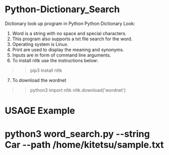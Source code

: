 # Python-Dictionary_Search
Dictionary look up program in Python
Python Dictionary Look:
1. Word is a string with no space and special characters.
2. This program also supports a txt file search for the word.
3. Operating system is Linux.
4. Print are used to display the meaning and synonyms.
5. Inputs are in form of command line arguments.
6. To install nltk use the instructions below:
>> pip3 install nltk

7. To download the wordnet

>> python3
>> import nltk
>> nltk.download('wordnet')

# USAGE Example
# python3 word_search.py --string Car --path /home/kitetsu/sample.txt
